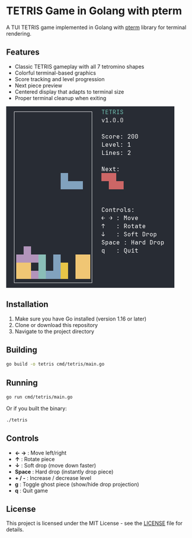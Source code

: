# TETRIS Game in Golang with pterm

A TUI TETRIS game implemented in Golang with [pterm](https://github.com/pterm/pterm)
library for terminal rendering.

## Features

- Classic TETRIS gameplay with all 7 tetromino shapes
- Colorful terminal-based graphics
- Score tracking and level progression
- Next piece preview
- Centered display that adapts to terminal size
- Proper terminal cleanup when exiting

![TETRIS Game Screenshot](screenshot.png)

## Installation

1. Make sure you have Go installed (version 1.16 or later)
2. Clone or download this repository
3. Navigate to the project directory

## Building

```bash
go build -o tetris cmd/tetris/main.go
```

## Running

```bash
go run cmd/tetris/main.go
```

Or if you built the binary:

```bash
./tetris
```

## Controls

- **← →** : Move left/right
- **↑** : Rotate piece
- **↓** : Soft drop (move down faster)
- **Space** : Hard drop (instantly drop piece)
- **+ / -** : Increase / decrease level
- **g** : Toggle ghost piece (show/hide drop projection)
- **q** : Quit game

## License

This project is licensed under the MIT License - see the [LICENSE](LICENSE) file for details.
